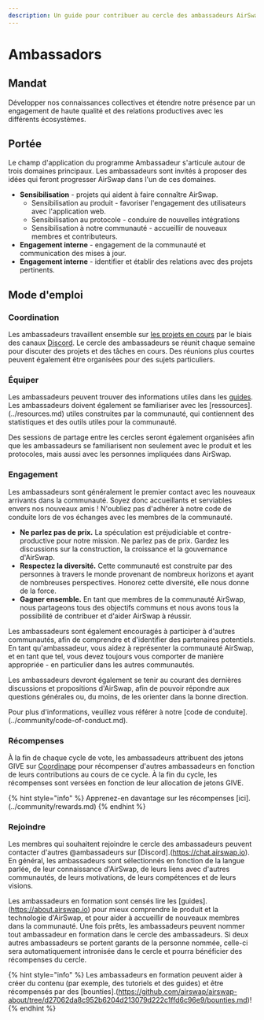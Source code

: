 ```yaml
---
description: Un guide pour contribuer au cercle des ambassadeurs AirSwap
---
```


# Ambassadors

## Mandat

Développer nos connaissances collectives et étendre notre présence par un engagement de haute qualité et des relations productives avec les différents écosystèmes.

## Portée

Le champ d'application du programme Ambassadeur s'articule autour de trois domaines principaux. Les ambassadeurs sont invités à proposer des idées qui feront progresser AirSwap dans l'un de ces domaines.

* **Sensibilisation** - projets qui aident à faire connaître AirSwap.
  * Sensibilisation au produit - favoriser l'engagement des utilisateurs avec l'application web.
  * Sensibilisation au protocole - conduire de nouvelles intégrations
  * Sensibilisation à notre communauté - accueillir de nouveaux membres et contributeurs.
* **Engagement interne** - engagement de la communauté et communication des mises à jour.
* **Engagement interne** - identifier et établir des relations avec des projets pertinents.

## Mode d'emploi

### Coordination

Les ambassadeurs travaillent ensemble sur [les projets en cours](https://github.com/airswap/airswap-growth/projects/1) par le biais des canaux [Discord](https://chat.airswap.io). Le cercle des ambassadeurs se réunit chaque semaine pour discuter des projets et des tâches en cours. Des réunions plus courtes peuvent également être organisées pour des sujets particuliers.

### Équiper

Les ambassadeurs peuvent trouver des informations utiles dans les [guides](https://about.airswap.io). Les ambassadeurs doivent également se familiariser avec les [ressources].(../resources.md) utiles construites par la communauté, qui contiennent des statistiques et des outils utiles pour la communauté.

Des sessions de partage entre les cercles seront également organisées afin que les ambassadeurs se familiarisent non seulement avec le produit et les protocoles, mais aussi avec les personnes impliquées dans AirSwap.

### Engagement

Les ambassadeurs sont généralement le premier contact avec les nouveaux arrivants dans la communauté. Soyez donc accueillants et serviables envers nos nouveaux amis ! N'oubliez pas d'adhérer à notre code de conduite lors de vos échanges avec les membres de la communauté.

* **Ne parlez pas de prix.** La spéculation est préjudiciable et contre-productive pour notre mission. Ne parlez pas de prix. Gardez les discussions sur la construction, la croissance et la gouvernance d'AirSwap.
* **Respectez la diversité.** Cette communauté est construite par des personnes à travers le monde provenant de nombreux horizons et ayant de nombreuses perspectives. Honorez cette diversité, elle nous donne de la force.
* **Gagner ensemble.** En tant que membres de la communauté AirSwap, nous partageons tous des objectifs communs et nous avons tous la possibilité de contribuer et d'aider AirSwap à réussir.

Les ambassadeurs sont également encouragés à participer à d'autres communautés, afin de comprendre et d'identifier des partenaires potentiels. En tant qu'ambassadeur, vous aidez à représenter la communauté AirSwap, et en tant que tel, vous devez toujours vous comporter de manière appropriée - en particulier dans les autres communautés.

Les ambassadeurs devront également se tenir au courant des dernières discussions et propositions d'AirSwap, afin de pouvoir répondre aux questions générales ou, du moins, de les orienter dans la bonne direction.

Pour plus d'informations, veuillez vous référer à notre [code de conduite].(../community/code-of-conduct.md).

### Récompenses

À la fin de chaque cycle de vote, les ambassadeurs attribuent des jetons GIVE sur [Coordinape](https://coordinape.com) pour récompenser d'autres ambassadeurs en fonction de leurs contributions au cours de ce cycle. À la fin du cycle, les récompenses sont versées en fonction de leur allocation de jetons GIVE.

{% hint style="info" %}
Apprenez-en davantage sur les récompenses [ici].(../community/rewards.md)
{% endhint %}

### Rejoindre

Les membres qui souhaitent rejoindre le cercle des ambassadeurs peuvent contacter d'autres @ambassadeurs sur [Discord].(https://chat.airswap.io). En général, les ambassadeurs sont sélectionnés en fonction de la langue parlée, de leur connaissance d'AirSwap, de leurs liens avec d'autres communautés, de leurs motivations, de leurs compétences et de leurs visions.

Les ambassadeurs en formation sont censés lire les [guides].(https://about.airswap.io) pour mieux comprendre le produit et la technologie d'AirSwap, et pour aider à accueillir de nouveaux membres dans la communauté. Une fois prêts, les ambassadeurs peuvent nommer tout ambassadeur en formation dans le cercle des ambassadeurs. Si deux autres ambassadeurs se portent garants de la personne nommée, celle-ci sera automatiquement intronisée dans le cercle et pourra bénéficier des récompenses du cercle.

{% hint style="info" %}
Les ambassadeurs en formation peuvent aider à créer du contenu (par exemple, des tutoriels et des guides) et être récompensés par des [bounties].(https://github.com/airswap/airswap-about/tree/d27062da8c952b6204d213079d222c1ffd6c96e9/bounties.md)!
{% endhint %}
